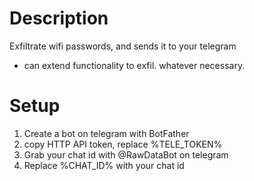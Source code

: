 # Description
  Exfiltrate wifi passwords, and sends it to your telegram
  * can extend functionality to exfil. whatever necessary. 

# Setup
  1. Create a bot on telegram with BotFather
  2. copy HTTP API token, replace %TELE_TOKEN%
  3. Grab your chat id with @RawDataBot on telegram
  4. Replace %CHAT_ID% with your chat id
